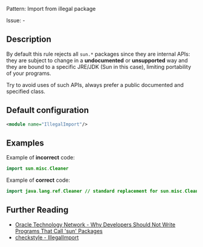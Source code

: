 Pattern: Import from illegal package

Issue: -

## Description

By default this rule rejects all `sun.*` packages since they are internal APIs: they are subject to change in a **undocumented** or **unsupported** way and they are bound to a specific JRE/JDK (Sun in this case), limiting portability of your programs.

Try to avoid uses of such APIs, always prefer a public documented and specified class.

## Default configuration

```xml
<module name="IllegalImport"/>
```

## Examples

Example of **incorrect** code:

```java
import sun.misc.Cleaner
```

Example of **correct** code:

```java
import java.lang.ref.Cleaner // standard replacement for sun.misc.Cleaner
```


## Further Reading

* [Oracle Technology Network - Why Developers Should Not Write Programs 
That Call 'sun' Packages](http://www.oracle.com/technetwork/java/faq-sun-packages-142232.html)
* [checkstyle - IllegalImport](http://checkstyle.sourceforge.net/config_imports.html#IllegalImport)
